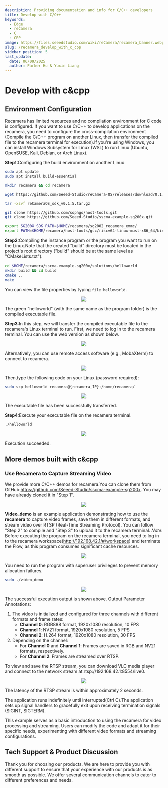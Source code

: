 ```yaml
---
description: Providing documentation and info for C/C++ developers
title: Develop with C/C++
keywords:
  - Edge
  - reCamera
  - C
  - CPP
image: https://files.seeedstudio.com/wiki/reCamera/recamera_banner.webp
slug: /recamera_develop_with_c_cpp
sidebar_position: 5
last_update:
  date: 06/09/2025
  author: Parker Hu & Yuxin Liang
---
```


# Develop with c&cpp

## Environment Configuration
Recamera has limited resources and no compilation environment for C code is configured. If you want to use C/C++ to develop applications on the recamera, you need to configure the cross-compilation environment (Compile the C/C++ program on another Linux, then transfer the compiled file to the recamera terminal for execution).If you're using Windows, you can install Windows Subsystem for Linux (WSL) to run Linux (Ubuntu, OpenSUSE, Kali, Debian, or Arch Linux).

 **Step1**:Configuring the build environment on another Linux

```bash
sudo apt update
sudo apt install build-essential

mkdir recamera && cd recamera

wget https://github.com/Seeed-Studio/reCamera-OS/releases/download/0.1.5/reCameraOS_sdk_v0.1.5.tar.gz

tar -xzvf reCameraOS_sdk_v0.1.5.tar.gz

git clone https://github.com/sophgo/host-tools.git
git clone https://github.com/Seeed-Studio/sscma-example-sg200x.git

export SG200X_SDK_PATH=$HOME/recamera/sg2002_recamera_emmc/
export PATH=$HOME/recamera/host-tools/gcc/riscv64-linux-musl-x86_64/bin:$PATH

```

**Step2**:Compiling the instance program or the program you want to run on the Linux.Note that the created "build" directory must be located in the project's root directory ("build" should be at the same level as "CMakeLists.txt").

```bash
cd $HOME/recamera/sscma-example-sg200x/solutions/helloworld
mkdir build && cd build
cmake ..
make
```

You can view the file properties by typing `file helloworld`.

<div align="center"><img width={600} src="https://files.seeedstudio.com/wiki/reCamera/develop_with_c_cpp/1.png" /></div>

The green "helloworld" (with the same name as the program folder) is the compiled executable file.

**Step3**:In this step, we will transfer the compiled executable file to the recamera's Linux terminal to run.
First, we need to log in to the recamera terminal. You can use the web version as shown below.

<div align="center"><img width={600} src="https://files.seeedstudio.com/wiki/reCamera/develop_with_c_cpp/2.2.png" /></div>

Alternatively, you can use remote access software (e.g., MobaXterm) to connect to recamera.

<div align="center"><img width={600} src="https://files.seeedstudio.com/wiki/reCamera/develop_with_c_cpp/3.png" /></div>

Then,type the following code on your Linux (password required):

```bash
sudo scp helloworld recamera@{recamera_IP}:/home/recamera/
```

<div align="center"><img width={600} src="https://files.seeedstudio.com/wiki/reCamera/develop_with_c_cpp/4.png" /></div>

The executable file has been successfully transferred.

**Step4**:Execute your executable file on the recamera terminal.

```bash
./helloworld
```

<div align="center"><img width={600} src="https://files.seeedstudio.com/wiki/reCamera/develop_with_c_cpp/5.png" /></div>

Execution succeeded.

## More demos built with c&cpp

### ​Use Recamera to Capture Streaming Video

We provide more C/C++ demos for recamera.You can clone them from GitHub:https://github.com/Seeed-Studio/sscma-example-sg200x. You may have already cloned it in "Step 1".

<div align="center"><img width={600} src="https://files.seeedstudio.com/wiki/reCamera/develop_with_c_cpp/6.png" /></div>

**Video_demo** is an example application demonstrating how to use the **recamera** to capture video frames, save them in different formats, and stream video over RTSP (Real-Time Streaming Protocol). 
You can follow "Step 2" to compile and "Step 3" to upload it to the recamera terminal.
*Note*: Before executing the program on the recamera terminal, you need to log in to the recamera workspace(http://192.168.42.1/#/workspace) and terminate the Flow, as this program consumes significant cache resources.

<div align="center"><img width={600} src="https://files.seeedstudio.com/wiki/reCamera/develop_with_c_cpp/7.png" /></div>

You need to run the program with superuser privileges to prevent memory allocation failures.

```bash
sudo ./video_demo
```

<div align="center"><img width={600} src="https://files.seeedstudio.com/wiki/reCamera/develop_with_c_cpp/8.png" /></div>

The successful execution output is shown above.
Output Parameter Annotations:
1. The video is initialized and configured for three channels with different formats and frame rates:
   - **Channel 0**: RGB888 format, 1920x1080 resolution, 10 FPS
   - **Channel 1**: NV21 format, 1920x1080 resolution, 5 FPS
   - **Channel 2**: H.264 format, 1920x1080 resolution, 30 FPS
2. Depending on the channel:
   - For **Channel 0** and **Channel 1**: Frames are saved in RGB and NV21 formats, respectively.
   - For **Channel 2**: Frames are streamed over RTSP.

To view and save the RTSP stream, you can download VLC media player and connect to the network stream at:rtsp://192.168.42.1:8554/live0.

<div align="center"><img width={600} src="https://files.seeedstudio.com/wiki/reCamera/develop_with_c_cpp/9.png" /></div>

The latency of the RTSP stream is within approximately 2 seconds.

The application runs indefinitely until interrupted(Ctrl C).The application sets up signal handlers to gracefully exit upon receiving termination signals (SIGINT, SIGTERM).

This example serves as a basic introduction to using the recamera for video processing and streaming. Users can modify the code and adapt it for their specific needs, experimenting with different video formats and streaming configurations.

## Tech Support & Product Discussion

Thank you for choosing our products. We are here to provide you with different support to ensure that your experience with our products is as smooth as possible. We offer several communication channels to cater to different preferences and needs.

<div class="button_tech_support_container">
<a href="https://forum.seeedstudio.com/" class="button_forum"></a> 
<a href="https://www.seeedstudio.com/contacts" class="button_email"></a>
</div>


<div class="button_tech_support_container">
<a href="https://discord.gg/eWkprNDMU7" class="button_discord"></a> 
<a href="https://github.com/Seeed-Studio/wiki-documents/discussions/69" class="button_discussion"></a>
</div>
